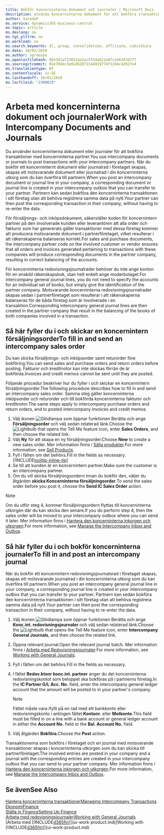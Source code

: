```yaml
---
title: Bokför koncerninterna dokument och journaler | Microsoft Docs
description: använda koncerninterna dokument för att bokföra transaktioner med partnerföretag.
author: SorenGP
ms.service: dynamics365-business-central
ms.topic: article
ms.devlang: na
ms.tgt_pltfrm: na
ms.workload: na
ms.search.keywords: IC, group, consolidation, affiliate, subsidiary
ms.date: 10/01/2019
ms.author: sgroespe
ms.openlocfilehash: 0b53d1af23051ae2ac5f54a921e8fca36263d777
ms.sourcegitcommit: 02e704bc3e01d62072144919774f1244c42827e4
ms.translationtype: HT
ms.contentlocale: sv-SE
ms.lasthandoff: 10/01/2019
ms.locfileid: "2300019"
---
```

# <a name="work-with-intercompany-documents-and-journals"></a><span data-ttu-id="c9b83-103">Arbeta med koncerninterna dokument och journaler</span><span class="sxs-lookup"><span data-stu-id="c9b83-103">Work with Intercompany Documents and Journals</span></span>
<span data-ttu-id="c9b83-104">Du använder koncerninterna dokument eller journaler för att bokföra transaktioner med koncerninterna partner.</span><span class="sxs-lookup"><span data-stu-id="c9b83-104">You use intercompany documents or journals to post transactions with your intercompany partners.</span></span> <span data-ttu-id="c9b83-105">När du bokför ett koncerninternt dokument eller journalrad i företaget skapas, skapas ett motsvarande dokument eller journalrad i din koncerninterna utkorg som du kan överföra till partnern.</span><span class="sxs-lookup"><span data-stu-id="c9b83-105">When you post an intercompany document or journal line in your company, a corresponding document or journal line is created in your intercompany outbox that you can transfer to your partner.</span></span> <span data-ttu-id="c9b83-106">Partnern kan sedan bokföra den koncerninterna transaktionen i sitt företag utan att behöva registrera samma data på nytt.</span><span class="sxs-lookup"><span data-stu-id="c9b83-106">Your partner can then post the corresponding transaction in their company, without having to re-enter the data.</span></span>

<span data-ttu-id="c9b83-107">För försäljnings- och inköpsdokument, säkerställer koden för koncernintern partner på den involverade kunden eller leverantören att alla order och fakturor som har genererats gäller transaktioner med dessa företag kommer att producera motsvarande dokument i partnerföretaget, vilket resulterar i att räkenskaperna balanseras korrekt.</span><span class="sxs-lookup"><span data-stu-id="c9b83-107">For sales and purchase documents, the intercompany partner code on the involved customer or vendor ensures that all orders and invoices generated pertaining to transactions with these companies will produce corresponding documents in the partner company, resulting in correct balancing of the accounts.</span></span>

<span data-ttu-id="c9b83-108">För koncerninterna redovisningsjournalrader behöver du inte ange konton för en enskild räkenskapsbok, utan helt enkelt ange moderbolaget.</span><span class="sxs-lookup"><span data-stu-id="c9b83-108">For intercompany general journal lines, you do not need to specify the accounts for an individual set of books, but simply give the identification of the partner company.</span></span> <span data-ttu-id="c9b83-109">Motsvarande koncerninterna redovisningsjournalrader skapas sedan i partnerföretaget som resulterar i att räkenskaperna balanseras för de båda företag som är involverade i en transaktion.</span><span class="sxs-lookup"><span data-stu-id="c9b83-109">Corresponding intercompany general journal lines are then created in the partner company that result in the balancing of the books of both companies involved in a transaction.</span></span>

## <a name="to-fill-in-and-send-an-intercompany-sales-order"></a><span data-ttu-id="c9b83-110">Så här fyller du i och skickar en koncernintern försäljningsorder</span><span class="sxs-lookup"><span data-stu-id="c9b83-110">To fill in and send an intercompany sales order</span></span>
<span data-ttu-id="c9b83-111">Du kan skicka försäljnings- och inköpsorder samt returorder före bokföring.</span><span class="sxs-lookup"><span data-stu-id="c9b83-111">You can send sales and purchase orders and return orders before posting.</span></span> <span data-ttu-id="c9b83-112">Fakturor och kreditnotor kan inte skickas förrän de är bokförda.</span><span class="sxs-lookup"><span data-stu-id="c9b83-112">Invoices and credit memos cannot be sent until they are posted.</span></span>

<span data-ttu-id="c9b83-113">Följande procedur beskriver hur du fyller i och skickar en koncernintern försäljningsorder.</span><span class="sxs-lookup"><span data-stu-id="c9b83-113">The following procedure describes how to fill in and send an intercompany sales order.</span></span> <span data-ttu-id="c9b83-114">Samma steg gäller koncerninterna inköpsorder och returorder och till bokförda koncerninterna fakturor och kreditnotor.</span><span class="sxs-lookup"><span data-stu-id="c9b83-114">The same steps apply to intercompany purchase orders and return orders, and to posted intercompany invoices and credit memos.</span></span>  

1. <span data-ttu-id="c9b83-115">Välj ikonen ![Glödlampa som öppnar funktionen Berätta](media/ui-search/search_small.png "Glödlampa som öppnar funktionen Berätta") och ange **Försäljningsorder** och välj sedan relaterad länk.</span><span class="sxs-lookup"><span data-stu-id="c9b83-115">Choose the ![Lightbulb that opens the Tell Me feature](media/ui-search/search_small.png "Tell me what you want to do") icon, enter **Sales Orders**, and then choose the related link.</span></span>  
2. <span data-ttu-id="c9b83-116">Välj **Ny** för att skapa en ny försäljningsorder.</span><span class="sxs-lookup"><span data-stu-id="c9b83-116">Choose **New** to create a new sales order.</span></span> <span data-ttu-id="c9b83-117">Mer information finns i [Sälja produkter](sales-how-sell-products.md).</span><span class="sxs-lookup"><span data-stu-id="c9b83-117">For more information, see [Sell Products](sales-how-sell-products.md).</span></span>  
3. <span data-ttu-id="c9b83-118">Fyll i fälten om det behövs.</span><span class="sxs-lookup"><span data-stu-id="c9b83-118">Fill in the fields as necessary.</span></span> [!INCLUDE[tooltip-inline-tip](includes/tooltip-inline-tip_md.md)]
4. <span data-ttu-id="c9b83-119">Se till att kunden är en koncernintern partner.</span><span class="sxs-lookup"><span data-stu-id="c9b83-119">Make sure the customer is an intercompany partner.</span></span>
5. <span data-ttu-id="c9b83-120">Om du vill skicka försäljningsordern innan du bokför den, väljer du åtgärden **skicka Koncerninterna försäljningsorder**.</span><span class="sxs-lookup"><span data-stu-id="c9b83-120">To send the sales order before you post it, choose the **Send IC Sales Order** action.</span></span>

> [!NOTE]
> <span data-ttu-id="c9b83-121">Om du utför steg 4, kommer försäljningsordern flyttas till koncerninterna utkorgen där du kan skicka den senare.</span><span class="sxs-lookup"><span data-stu-id="c9b83-121">If you do perform step 4, then the sales order will be moved to your intercompany outbox where you can send it later.</span></span> <span data-ttu-id="c9b83-122">Mer information finns i [Hantera den koncerninterna inkorgen och utkorgen](intercompany-how-manage-intercompany-inbox.md).</span><span class="sxs-lookup"><span data-stu-id="c9b83-122">For more information, see [Manage the Intercompany Inbox and Outbox](intercompany-how-manage-intercompany-inbox.md).</span></span>

## <a name="to-fill-in-and-post-an-intercompany-journal"></a><span data-ttu-id="c9b83-123">Så här fyller du i och bokför koncerninterna journaler</span><span class="sxs-lookup"><span data-stu-id="c9b83-123">To fill in and post an intercompany journal</span></span>
<span data-ttu-id="c9b83-124">När du bokför ett koncernintern redovisningsjournalsrad i företaget skapas, skapas ett motsvarande journalrad i din koncerninterna utkorg som du kan överföra till partnern.</span><span class="sxs-lookup"><span data-stu-id="c9b83-124">When you post an intercompany general journal line in your company, a corresponding journal line is created in your intercompany outbox that you can transfer to your partner.</span></span> <span data-ttu-id="c9b83-125">Partnern kan sedan bokföra den koncerninterna transaktionen i sitt företag utan att behöva registrera samma data på nytt.</span><span class="sxs-lookup"><span data-stu-id="c9b83-125">Your partner can then post the corresponding transaction in their company, without having to re-enter the data.</span></span>

1. <span data-ttu-id="c9b83-126">Välj ikonen ![Glödlampa som öppnar funktionen Berätta](media/ui-search/search_small.png "Berätta vad du vill göra") och ange **Konc.int. redovisningsjournaler** och välj sedan relaterad länk.</span><span class="sxs-lookup"><span data-stu-id="c9b83-126">Choose the ![Lightbulb that opens the Tell Me feature](media/ui-search/search_small.png "Tell me what you want to do") icon, enter **Intercompany General Journals**, and then choose the related link.</span></span>  
2. <span data-ttu-id="c9b83-127">Öppna relevant journal.</span><span class="sxs-lookup"><span data-stu-id="c9b83-127">Open the relevant journal batch.</span></span> <span data-ttu-id="c9b83-128">Mer information finns i [Arbeta med Redovisningsjournaler](ui-work-general-journals.md).</span><span class="sxs-lookup"><span data-stu-id="c9b83-128">For more information, see [Working with General Journals](ui-work-general-journals.md).</span></span>
3. <span data-ttu-id="c9b83-129">Fyll i fälten om det behövs.</span><span class="sxs-lookup"><span data-stu-id="c9b83-129">Fill in the fields as necessary.</span></span>
4. <span data-ttu-id="c9b83-130">I fältet **Redov.ktonr konc.int. partner** anger du det koncerninterna redovisningskontot som beloppet ska bokföras på i partnerns företag.</span><span class="sxs-lookup"><span data-stu-id="c9b83-130">In the **IC Partner G/L Acc. No.** field, enter the intercompany general ledger account that the amount will be posted to in your partner's company.</span></span>

    > [!NOTE]
    > <span data-ttu-id="c9b83-131">Fältet måste vara ifyllt på en rad med ett bankkonto eller redovisningskonto i antingen fältet **Kontonr.** eller **Motkonto**.</span><span class="sxs-lookup"><span data-stu-id="c9b83-131">This field must be filled in on a line with a bank account or general ledger account in either the **Account No.** field or the **Bal. Account No.** field.</span></span>  
5. <span data-ttu-id="c9b83-132">Välj åtgärden **Bokföra**.</span><span class="sxs-lookup"><span data-stu-id="c9b83-132">Choose the **Post** action.</span></span>

<span data-ttu-id="c9b83-133">Transaktionerna som bokförs i företaget och en journal med motsvarande transaktioner skapas i koncerninterna utkorgen som du kan skicka till partnerföretaget.</span><span class="sxs-lookup"><span data-stu-id="c9b83-133">The involved entries are posted in your company and a journal with the corresponding entries are created in your intercompany outbox that you can send to your partner company.</span></span> <span data-ttu-id="c9b83-134">Mer information finns i [Hantera den koncerninterna inkorgen och utkorgen](intercompany-how-manage-intercompany-inbox.md).</span><span class="sxs-lookup"><span data-stu-id="c9b83-134">For more information, see [Manage the Intercompany Inbox and Outbox](intercompany-how-manage-intercompany-inbox.md).</span></span>

## <a name="see-also"></a><span data-ttu-id="c9b83-135">Se även</span><span class="sxs-lookup"><span data-stu-id="c9b83-135">See Also</span></span>
[<span data-ttu-id="c9b83-136">Hantera koncerninterna transaktioner</span><span class="sxs-lookup"><span data-stu-id="c9b83-136">Managing Intercompany Transactions</span></span>](intercompany-manage.md)  
[<span data-ttu-id="c9b83-137">Ekonomi</span><span class="sxs-lookup"><span data-stu-id="c9b83-137">Finance</span></span>](finance.md)  
[<span data-ttu-id="c9b83-138">Ställa in Finance</span><span class="sxs-lookup"><span data-stu-id="c9b83-138">Setting Up Finance</span></span>](finance-setup-finance.md)  
[<span data-ttu-id="c9b83-139">Arbeta med redovisningsjournaler</span><span class="sxs-lookup"><span data-stu-id="c9b83-139">Working with General Journals</span></span>](ui-work-general-journals.md)  
<span data-ttu-id="c9b83-140">[Arbeta med [!INCLUDE[d365fin](includes/d365fin_md.md)]](ui-work-product.md)</span><span class="sxs-lookup"><span data-stu-id="c9b83-140">[Working with [!INCLUDE[d365fin](includes/d365fin_md.md)]](ui-work-product.md)</span></span>

